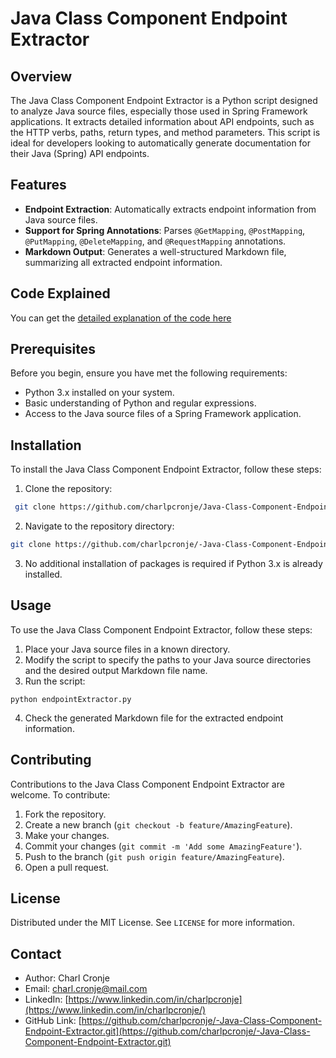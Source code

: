 # Java Class Component Endpoint Extractor

## Overview

The Java Class Component Endpoint Extractor is a Python script designed to analyze Java source files, especially those used in Spring Framework applications. It extracts detailed information about API endpoints, such as the HTTP verbs, paths, return types, and method parameters. This script is ideal for developers looking to automatically generate documentation for their Java (Spring) API endpoints.

## Features

- **Endpoint Extraction**: Automatically extracts endpoint information from Java source files.
- **Support for Spring Annotations**: Parses `@GetMapping`, `@PostMapping`, `@PutMapping`, `@DeleteMapping`, and `@RequestMapping` annotations.
- **Markdown Output**: Generates a well-structured Markdown file, summarizing all extracted endpoint information.

## Code Explained

You can get the [detailed explanation of the code here ](./explained.md)

## Prerequisites

Before you begin, ensure you have met the following requirements:

- Python 3.x installed on your system.
- Basic understanding of Python and regular expressions.
- Access to the Java source files of a Spring Framework application.

## Installation

To install the Java Class Component Endpoint Extractor, follow these steps:

1. Clone the repository:
 
```sh
 git clone https://github.com/charlpcronje/Java-Class-Component-Endpoint-Extractor.git
```
 
2. Navigate to the repository directory:
 
```sh
git clone https://github.com/charlpcronje/-Java-Class-Component-Endpoint-Extractor.git
```
 
3. No additional installation of packages is required if Python 3.x is already installed.
 
## Usage

To use the Java Class Component Endpoint Extractor, follow these steps:

1. Place your Java source files in a known directory.
2. Modify the script to specify the paths to your Java source directories and the desired output Markdown file name.
3. Run the script:
 
```
python endpointExtractor.py
```
 
4. Check the generated Markdown file for the extracted endpoint information.
 
## Contributing

Contributions to the Java Class Component Endpoint Extractor are welcome. To contribute:

1. Fork the repository.
2. Create a new branch (`git checkout -b feature/AmazingFeature`).
3. Make your changes.
4. Commit your changes (`git commit -m 'Add some AmazingFeature'`).
5. Push to the branch (`git push origin feature/AmazingFeature`).
6. Open a pull request.

## License

Distributed under the MIT License. See `LICENSE` for more information.

## Contact
- Author: Charl Cronje
- Email: charl.cronje@mail.com
- LinkedIn: [https://www.linkedin.com/in/charlpcronje](https://www.linkedin.com/in/charlpcronje/)
- GitHub Link: [https://github.com/charlpcronje/-Java-Class-Component-Endpoint-Extractor.git](https://github.com/charlpcronje/-Java-Class-Component-Endpoint-Extractor.git)
